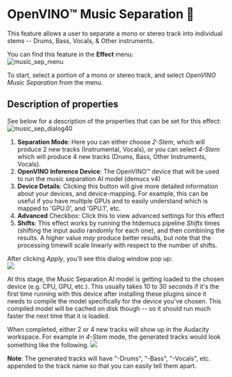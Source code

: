 # OpenVINO™ Music Separation :musical_note:

This feature allows a user to separate a mono or stereo track into individual stems -- Drums, Bass, Vocals, & Other instruments.  

You can find this feature in the **Effect** menu:  
![music_sep_menu](https://github.com/intel/openvino-plugins-ai-audacity/assets/107415876/3fada2b8-d5d1-45af-bae5-94b6d106a5ff)

To start, select a portion of a mono or stereo track, and select *OpenVINO Music Separation* from the menu.  

## Description of properties
See below for a description of the properties that can be set for this effect:  
![music_sep_dialog40](https://github.com/intel/openvino-plugins-ai-audacity/assets/107415876/8b6b2b5f-36b8-4250-9454-8ab543fc6199)
1. **Separation Mode**: Here you can either choose *2-Stem*, which will produce 2 new tracks (Instrumental, Vocals), or you can select *4-Stem* which will produce 4 new tracks (Drums, Bass, Other Instruments, Vocals). 
2. **OpenVINO Inference Device**: The OpenVINO™ device that will be used to run the music separation AI model (demucs v4)
3. **Device Details**: Clicking this button will give more detailed information about your devices, and device-mapping. For example, this can be useful if you have multiple GPUs and to easily understand which is mapped to 'GPU.0', and 'GPU.1', etc.
4. **Advanced** Checkbox: Click this to view advanced settings for this effect
5. **Shifts**: This effect works by running the htdemucs pipeline *Shifts* times (shifting the input audio randomly for each one), and then combining the results. A higher value *may* produce better results, but note that the processing timewill scale linearly with respect to the number of shifts.

After clicking *Apply*, you'll see this dialog window pop up:  
![](loading.png)

At this stage, the Music Separation AI model is getting loaded to the chosen device (e.g. CPU, GPU, etc.). This usually takes 10 to 30 seconds if it's the first time running with this device after installing these plugins since it needs to compile the model specifically for the device you've chosen. This compiled model will be cached on disk though -- so it should run much faster the next time that it is loaded.

When completed, either 2 or 4 new tracks will show up in the Audacity workspace. For example in *4-Stem* mode, the generated tracks would look something like the following. 
![](output.png)

**Note**: The generated tracks will have "-Drums", "-Bass", "-Vocals", etc. appended to the track name so that you can easily tell them apart.
